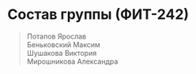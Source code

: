 # Состав группы (ФИТ-242)
> Потапов Ярослав  
> Беньковский Максим  
> Шушакова Виктория  
> Мирошникова Александра
